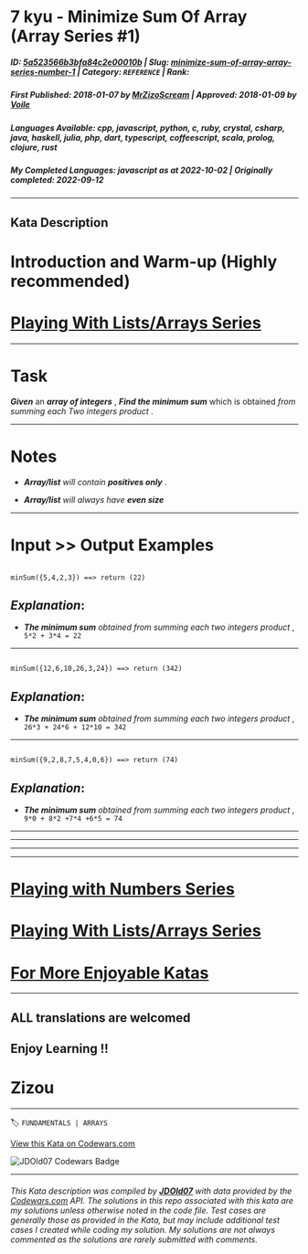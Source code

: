 # 7 kyu - Minimize  Sum Of Array (Array Series #1)   

##### **ID**: [5a523566b3bfa84c2e00010b](https://www.codewars.com/kata/5a523566b3bfa84c2e00010b) | **Slug**: [minimize-sum-of-array-array-series-number-1](https://www.codewars.com/kata/5a523566b3bfa84c2e00010b) | **Category**: `REFERENCE` | **Rank**: <span style="color:white">7 kyu</span>

##### **First Published**: 2018-01-07 ***by*** [MrZizoScream](https://www.codewars.com/users/MrZizoScream) | **Approved**: 2018-01-09 ***by*** [Voile](https://www.codewars.com/users/Voile)

##### **Languages Available**: cpp, javascript, python, c, ruby, crystal, csharp, java, haskell, julia, php, dart, typescript, coffeescript, scala, prolog, clojure, rust

##### **My Completed Languages**: javascript ***as at*** 2022-10-02 | **Originally completed**: 2022-09-12

---

## Kata Description


# Introduction and Warm-up (Highly recommended)



# [Playing With Lists/Arrays Series](https://www.codewars.com/collections/playing-with-lists-slash-arrays)

___



# Task



**_Given_** an **_array of integers_** , **_Find the minimum sum_** which is obtained *from summing each Two integers product* .

___



# Notes 



* **_Array/list_** *will contain* **_positives only_** . 

* **_Array/list_** *will always have* **_even size_**

___



# Input >> Output Examples



```

minSum({5,4,2,3}) ==> return (22) 

```



## **_Explanation_**:



* **_The minimum sum_** *obtained from summing each two integers product* ,  ` 5*2 + 3*4 = 22`

___



```

minSum({12,6,10,26,3,24}) ==> return (342)

```



## **_Explanation_**:



* **_The minimum sum_** *obtained from summing each two integers product* ,  ` 26*3 + 24*6 + 12*10 = 342`



___



```

minSum({9,2,8,7,5,4,0,6}) ==> return (74)

```



## **_Explanation_**:



* **_The minimum sum_** *obtained from summing each two integers product* ,  ` 9*0 + 8*2 +7*4 +6*5 = 74`



___



___

___

___



# [Playing with Numbers Series](https://www.codewars.com/collections/playing-with-numbers)



# [Playing With Lists/Arrays Series](https://www.codewars.com/collections/playing-with-lists-slash-arrays)



# [For More Enjoyable Katas](http://www.codewars.com/users/MrZizoScream/authored)

___



## ALL translations are welcomed



## Enjoy Learning !!

# Zizou

---


🏷 `FUNDAMENTALS | ARRAYS`


[View this Kata on Codewars.com](https://www.codewars.com/kata/5a523566b3bfa84c2e00010b)

![](https://www.codewars.com/users/jdold07/badges/large "JDOld07 Codewars Badge")

---

###### *This Kata description was compiled by [**JDOld07**](https://tpstech.dev) with data provided by the [Codewars.com](https://www.codewars.com) API.  The solutions in this repo associated with this kata are my solutions unless otherwise noted in the code file.  Test cases are generally those as provided in the Kata, but may include additional test cases I created while coding my solution.  My solutions are not always commented as the solutions are rarely submitted with comments.*
